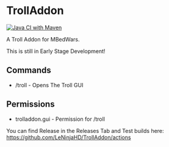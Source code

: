# TrollAddon
[![Java CI with Maven](https://github.com/LeNinjaHD/TrollAddon/actions/workflows/main.yml/badge.svg)](https://github.com/LeNinjaHD/TrollAddon/actions/workflows/main.yml)

A Troll Addon for MBedWars.

This is still in Early Stage Development!

## Commands
- /troll - Opens The Troll GUI

## Permissions
- trolladdon.gui - Permission for /troll

You can find Release in the Releases Tab and Test builds here: https://github.com/LeNinjaHD/TrollAddon/actions
